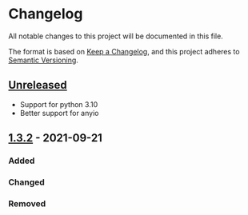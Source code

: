 # Changelog
All notable changes to this project will be documented in this file.

The format is based on [Keep a Changelog](https://keepachangelog.com/en/1.0.0/),
and this project adheres to [Semantic Versioning](https://semver.org/spec/v2.0.0.html).

## [Unreleased]
- Support for python 3.10
- Better support for anyio

## [1.3.2] - 2021-09-21
### Added

### Changed

### Removed


[Unreleased]: https://github.com/klen/muffin-databases/compare/1.4.0...HEAD
[1.3.2]: https://github.com/klen/muffin-databases/compare/0.1.0...1.3.2
[0.1.0]: https://github.com/olivierlacan/keep-a-changelog/releases/tag/0.1.0

